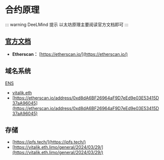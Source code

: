 # 合约原理

::: warning DeeLMind 提示
以太坊原理主要阅读官方文档即可
:::

## [官方文档](https://ethereum.org/en/developers/docs/)

- **Etherscan：** [https://etherscan.io/](https://etherscan.io/)


## 域名系统

[ENS](https://app.ens.domains/)

* [vitalik.eth](https://app.ens.domains/vitalik.eth)
* [https://etherscan.io/address/0xd8dA6BF26964aF9D7eEd9e03E53415D37aA96045](https://etherscan.io/address/0xd8dA6BF26964aF9D7eEd9e03E53415D37aA96045)

<DocsAD/>

## 存储

* [https://ipfs.tech/](https://ipfs.tech/)
* [https://vitalik.eth.limo/general/2024/03/29/](https://vitalik.eth.limo/general/2024/03/29/)